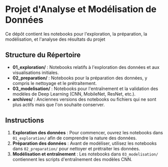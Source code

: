 # Projet d'Analyse et Modélisation de Données

Ce dépôt contient les notebooks pour l'exploration, la préparation, la modélisation, et l'analyse des résultats du projet

## Structure du Répertoire

- **01_exploration/** : Notebooks relatifs à l'exploration des données et aux visualisations initiales.
- **02_preparation/** : Notebooks pour la préparation des données, y compris le nettoyage et le prétraitement.
- **03_modelisation/** : Notebooks pour l'entraînement et la validation des modèles de Deep Learning (CNN, MobileNet, ResNet, etc.).
- **archives/** : Anciennes versions des notebooks ou fichiers qui ne sont plus actifs mais que l'on souhaite conserver.

## Instructions

1. **Exploration des données** : Pour commencer, ouvrez les notebooks dans `01_exploration/` afin de comprendre la nature des données.
2. **Préparation des données** : Avant de modéliser, utilisez les notebooks dans `02_preparation/` pour nettoyer et prétraiter les données.
3. **Modélisation et entraînement** : Les notebooks dans `03_modelisation/` contiennent les scripts d'entraînement des modèles CNN.
